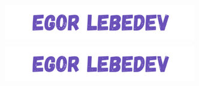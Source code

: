 ![p=.HEADER](https://github.com/EgorLeb/EgorLeb/blob/main/egorlebedev.jpg)
<p align="center">

  <img src="https://github.com/EgorLeb/EgorLeb/blob/main/egorlebedev.jpg">

</p>
